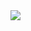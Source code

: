 <img src="https://img.shields.io/badge/spotify%20api-1DB954.svg?style=for-the-badge&logo=Spotify&logoColor=white">